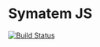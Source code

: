 # Symatem JS

[![Build Status](https://travis-ci.org/Symatem/SymatemJS.svg?branch=master)](https://travis-ci.org/Symatem/SymatemJS)
